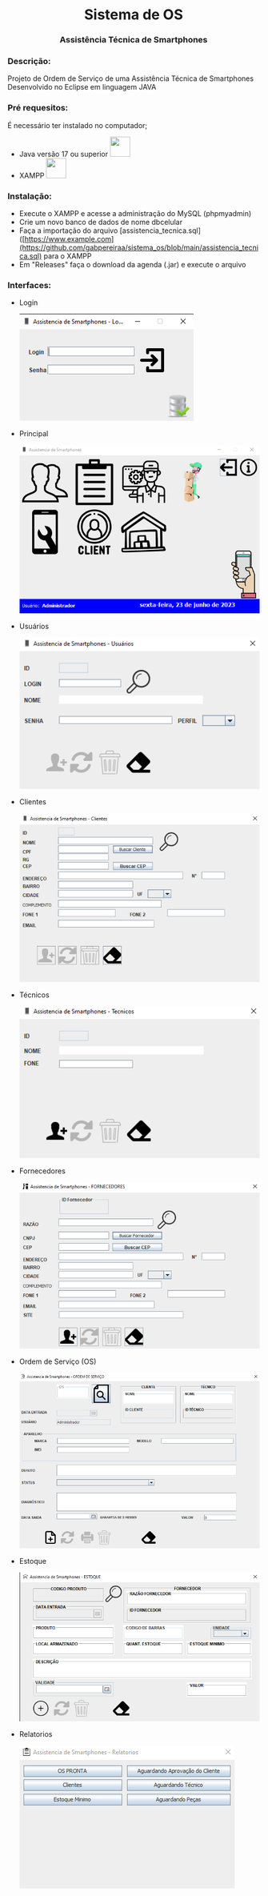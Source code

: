 <h1 align="center">Sistema de OS</h1>
<h3 align="center">Assistência  Técnica de Smartphones</h3>

### Descrição:
<p>Projeto de Ordem de Serviço de uma Assistência Técnica de Smartphones 
 Desenvolvido no Eclipse em linguagem JAVA</p>

### Pré requesitos:
É necessário ter instalado no computador;
* Java versão 17 ou superior <a href="https://www.java.com/pt-BR/" > <img src="https://cdn.jsdelivr.net/gh/devicons/devicon/icons/java/java-original-wordmark.svg" width="40" height="40"/> </a>
* XAMPP  <a href="https://www.apachefriends.org/pt_br/index.html" > <img src="https://static-00.iconduck.com/assets.00/xampp-icon-508x512-hsh5ht6u.png" width="40" height="40" /> </a>

 ### Instalação:
* Execute o XAMPP e acesse a administração do MySQL (phpmyadmin)
* Crie um novo banco de dados de nome dbcelular
* Faça a importação do arquivo [assistencia_tecnica.sql]([https://www.example.com](https://github.com/gabpereiraa/sistema_os/blob/main/assistencia_tecnica.sql)
 para o XAMPP
* Em "Releases" faça o download da agenda (.jar) e execute o arquivo
          
### Interfaces:
* Login

  ![Print da Tela](https://github.com/gabpereiraa/sistema_os/blob/main/img/tela_login.png)
* Principal

    ![Print da Tela](https://github.com/gabpereiraa/sistema_os/blob/main/img/tela_principal.png)
* Usuários

     ![Print da Tela](https://github.com/gabpereiraa/sistema_os/blob/main/img/tela_usuario.png)
* Clientes

  ![Print da Tela](https://github.com/gabpereiraa/sistema_os/blob/main/img/tela_cliente.png)
* Técnicos

  ![Print da Tela](https://github.com/gabpereiraa/sistema_os/blob/main/img/tela_tecnico.png)
* Fornecedores

  ![Print da Tela](https://github.com/gabpereiraa/sistema_os/blob/main/img/tela_fornecedores.png)
* Ordem de Serviço (OS)

  ![Print da Tela](https://github.com/gabpereiraa/sistema_os/blob/main/img/tela_os.png)
* Estoque

  ![Print da Tela](https://github.com/gabpereiraa/sistema_os/blob/main/img/tela_estoque.png)
* Relatorios

  ![Print da Tela](https://github.com/gabpereiraa/sistema_os/blob/main/img/tela_relatorio.png)
